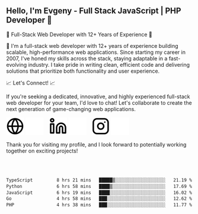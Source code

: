 ## Hello, I'm Evgeny - Full Stack JavaScript | PHP Developer 👋

🚀 Full-Stack Web Developer with 12+ Years of Experience 🚀

👋 I'm a full-stack web developer with 12+ years of experience building scalable, high-performance web applications. Since starting my career in 2007, I've honed my skills across the stack, staying adaptable in a fast-evolving industry. I take pride in writing clean, efficient code and delivering solutions that prioritize both functionality and user experience.

📈 Let's Connect! 📈

If you're seeking a dedicated, innovative, and highly experienced full-stack web developer for your team, I'd love to chat! Let's collaborate to create the next generation of game-changing web applications.

[![website](./img/globe-light.svg)](https://tradiry.com#gh-light-mode-only)
[![website](./img/globe-dark.svg)](https://tradiry.com#gh-dark-mode-only)
&nbsp;&nbsp;
[![website](./img/linkedin-light.svg)](https://www.linkedin.com/in/etulikov#gh-light-mode-only)
[![website](./img/linkedin-dark.svg)](https://www.linkedin.com/in/etulikov#gh-dark-mode-only)
&nbsp;&nbsp;
[![website](./img/instagram-light.svg)](https://www.instagram.com/evgenytulikov/#gh-light-mode-only)
[![website](./img/instagram-dark.svg)](https://www.instagram.com/evgenytulikov/#gh-dark-mode-only)

Thank you for visiting my profile, and I look forward to potentially working together on exciting projects!

<br />
<br />

<!--START_SECTION:waka-->

```txt
TypeScript         8 hrs 21 mins   █████▒░░░░░░░░░░░░░░░░░░░   21.19 %
Python             6 hrs 58 mins   ████▒░░░░░░░░░░░░░░░░░░░░   17.69 %
JavaScript         6 hrs 19 mins   ████░░░░░░░░░░░░░░░░░░░░░   16.02 %
Go                 4 hrs 58 mins   ███░░░░░░░░░░░░░░░░░░░░░░   12.62 %
PHP                4 hrs 38 mins   ███░░░░░░░░░░░░░░░░░░░░░░   11.77 %
```

<!--END_SECTION:waka-->
